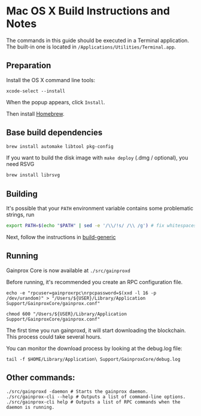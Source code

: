 Mac OS X Build Instructions and Notes
====================================
The commands in this guide should be executed in a Terminal application.
The built-in one is located in `/Applications/Utilities/Terminal.app`.

Preparation
-----------
Install the OS X command line tools:

`xcode-select --install`

When the popup appears, click `Install`.

Then install [Homebrew](https://brew.sh).

Base build dependencies
-----------------------

```bash
brew install automake libtool pkg-config
```

If you want to build the disk image with `make deploy` (.dmg / optional), you need RSVG
```bash
brew install librsvg
```

Building
--------

It's possible that your `PATH` environment variable contains some problematic strings, run
```bash
export PATH=$(echo "$PATH" | sed -e '/\\/!s/ /\\ /g') # fix whitespaces
```

Next, follow the instructions in [build-generic](build-generic.md)

Running
-------

Gainprox Core is now available at `./src/gainproxd`

Before running, it's recommended you create an RPC configuration file.

    echo -e "rpcuser=gainproxrpc\nrpcpassword=$(xxd -l 16 -p /dev/urandom)" > "/Users/${USER}/Library/Application Support/GainproxCore/gainprox.conf"

    chmod 600 "/Users/${USER}/Library/Application Support/GainproxCore/gainprox.conf"

The first time you run gainproxd, it will start downloading the blockchain. This process could take several hours.

You can monitor the download process by looking at the debug.log file:

    tail -f $HOME/Library/Application\ Support/GainproxCore/debug.log

Other commands:
-------

    ./src/gainproxd -daemon # Starts the gainprox daemon.
    ./src/gainprox-cli --help # Outputs a list of command-line options.
    ./src/gainprox-cli help # Outputs a list of RPC commands when the daemon is running.
